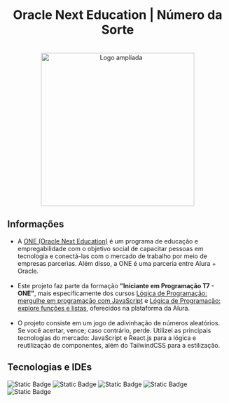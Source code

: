 <h1 align="center">Oracle Next Education | Número da Sorte</h1>
<div align="center">
  <br>
  <img src="https://compliancesolucoes.com.br/wp-content/uploads/2022/11/ONE_logo_rgb.png" alt="Logo ampliada" width="350">
  <br>
</div>
<div>
  <h2>Informações</h2>
<ul>
  <li>A <a href="https://www.oracle.com/br/education/oracle-next-education/">ONE (Oracle Next Education)</a> é um programa de educação e empregabilidade com o objetivo social de capacitar pessoas em tecnologia e conectá-las com o mercado de trabalho por meio de empresas parcerias. Além disso, a ONE é uma parceria entre Alura + Oracle.</li>
  <br>
  <li>Este projeto faz parte da formação <b>"Iniciante em Programação T7 - ONE"</b>, mais especificamente dos cursos <a href="https://cursos.alura.com.br/certificate/abraaosantos-contato/logica-programacao-mergulhe-programacao-javascript">Lógica de Programação: mergulhe em programação com JavaScript</a> e <a href="https://cursos.alura.com.br/certificate/abraaosantos-contato/logica-programacao-funcoes-listas">Lógica de Programação: explore funções e listas</a>, oferecidos na plataforma da Alura.</li>
  <br>
  <li>O projeto consiste em um jogo de adivinhação de números aleatórios. Se você acertar, vence; caso contrário, perde. Utilizei as principais tecnologias do mercado: JavaScript e React.js para a lógica e reutilização de componentes, além do TailwindCSS para a estilização.</li>
</ul>
</div>
<div>
        <h2>Tecnologias e IDEs</h2>
  
  ![Static Badge](https://img.shields.io/badge/JavaScript_-grey?style=for-the-badge&logo=JavaScript&logoSize=10)
  ![Static Badge](https://img.shields.io/badge/React_-grey?style=for-the-badge&logo=React&logoSize=10)
![Static Badge](https://img.shields.io/badge/TailwindCSS-grey?style=for-the-badge&logo=TailwindCSS&logoSize=10)
  ![Static Badge](https://img.shields.io/badge/HTML_-grey?style=for-the-badge&logo=HTML5&logoSize=10)
  ![Static Badge](https://img.shields.io/badge/Visual%20Studio%20Code_-grey?style=for-the-badge&logo=visual%20studio%20code&logoSize=10)
</div>

